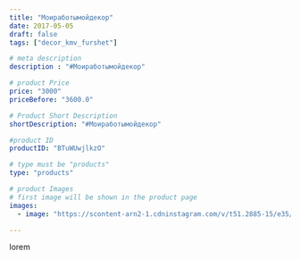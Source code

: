 ```yaml
---
title: "Моиработымойдекор"
date: 2017-05-05
draft: false
tags: ["decor_kmv_furshet"]

# meta description
description : "#Моиработымойдекор"

# product Price
price: "3000"
priceBefore: "3600.0"

# Product Short Description
shortDescription: "#Моиработымойдекор"

#product ID
productID: "BTuWUwjlkzO"

# type must be "products"
type: "products"

# product Images
# first image will be shown in the product page
images:
  - image: "https://scontent-arn2-1.cdninstagram.com/v/t51.2885-15/e35/18252603_1894872870767675_405658617430147072_n.jpg?se=8&tp=1&_nc_ht=scontent-arn2-1.cdninstagram.com&_nc_cat=111&_nc_ohc=asa_V6VdxlUAX_tLUqx&oh=15a6530ded9b157cab46d7f87f880999&oe=6075D105&ig_cache_key=MTUwODI0MTEwODc2NTEzNDAzMA%3D%3D.2"

---
```

lorem
